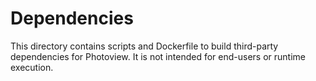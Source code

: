 # Dependencies

This directory contains scripts and Dockerfile to build third-party dependencies for Photoview. It is not intended for end-users or runtime execution.
